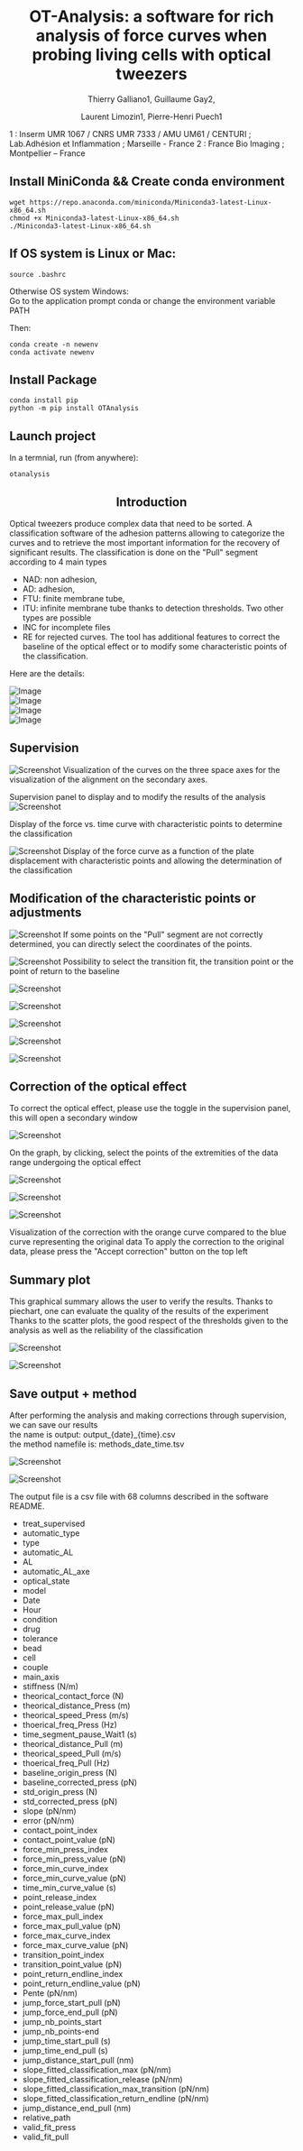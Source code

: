 # <center> OT-Analysis: a software for rich analysis of force curves when probing living cells with optical tweezers </center>

<center>Thierry Galliano1, Guillaume Gay2,

Laurent Limozin1, Pierre-Henri Puech1</center>

1 : Inserm UMR 1067 / CNRS UMR 7333 / AMU UM61 / CENTURI ; Lab.Adhésion et Inflammation ; Marseille - France
2 : France Bio Imaging ; Montpellier – France

## Install MiniConda && Create conda environment
```
wget https://repo.anaconda.com/miniconda/Miniconda3-latest-Linux-x86_64.sh
chmod +x Miniconda3-latest-Linux-x86_64.sh
./Miniconda3-latest-Linux-x86_64.sh
```

## If OS system is Linux or Mac:
```
source .bashrc
```
Otherwise OS system Windows:<br>
Go to the application prompt conda or change the environment variable PATH

Then:
```
conda create -n newenv
conda activate newenv
```
## Install Package
```
conda install pip 
python -m pip install OTAnalysis
```
## Launch project
In a termnial, run (from anywhere):
```
otanalysis
```
## <center>Introduction</center>

Optical tweezers produce complex data that need to be sorted.
A classification software of the adhesion patterns allowing to categorize the curves and to retrieve the most important information for the recovery of significant results. The classification is done on the "Pull" segment according to 4 main types 
- NAD: non adhesion, 
- AD: adhesion, 
- FTU: finite membrane tube, 
- ITU: infinite membrane tube
thanks to detection thresholds. Two other types are possible
- INC for incomplete files 
- RE for rejected curves. 
The tool has additional features to correct the baseline of the optical effect or to modify some characteristic points of the classification.

Here are the details:

![Image](./pictures/screen_select_folder.png)<br>
![Image](./pictures/screen_select_folder2.png)<br>
![Image](./pictures/screen_launch.png)<br>
![Image](./pictures/screen_options.png)<br>

## Supervision
![Screenshot](./pictures/6supervised.png)
Visualization of the curves on the three space axes for the visualization of the alignment on the secondary axes.

Supervision panel to display and to modify the results of the analysis
![Screenshot](./pictures/7courbe_time.png)

Display of the force vs. time curve with characteristic points to determine the classification

![Screenshot](./pictures/8courbe_distance.png)
Display of the force curve as a function of the plate displacement with characteristic points and allowing the determination of the classification

## Modification of the characteristic points or adjustments
![Screenshot](./pictures/9modif_characteristics_points.png)
If some points on the "Pull" segment are not correctly determined, you can directly select the coordinates of the points.

![Screenshot](./pictures/10pick_event.png)
Possibility to select the transition fit, the transition point or the point of return to the baseline

![Screenshot](./pictures/11avant_pick_event.png)


![Screenshot](./pictures/arrow.png)


![Screenshot](./pictures/12select_first_point.png)


![Screenshot](./pictures/arrow.png)


![Screenshot](./pictures/13fit_transition_modif.png)

## Correction of the optical effect

To correct the optical effect, please use the toggle in the supervision panel, this will open a secondary window

![Screenshot](./pictures/14correction1.png)

On the graph, by clicking, select the points of the extremities of the data range undergoing the optical effect

![Screenshot](./pictures/15correction2.png)



![Screenshot](./pictures/arrow.png)


![Screenshot](./pictures/16correction3.png)

<p>Visualization of the correction with the orange curve compared to the blue curve representing the original data
To apply the correction to the original data, please press the "Accept correction" button on the top left </p>

## Summary plot

This graphical summary allows the user to verify the results.
Thanks to piechart, one can evaluate the quality of the results of the experiment
Thanks to the scatter plots, the good respect of the thresholds given to the analysis as well as the reliability of the classification

![Screenshot](./pictures/17piechart.png)

![Screenshot](./pictures/18scatter_plot_corr.png)

## Save output + method

After performing the analysis and making corrections  through supervision, we can save our results <br>
the name is output: output_{date}_{time}.csv <br>
the method namefile is: methods_date_time.tsv <br>

![Screenshot](./pictures/19save.png)<br>

![Screenshot](./pictures/20modale_of_save.png)<br>

The output file is a csv file with 68 columns described in the software README.
* treat_supervised
* automatic_type
* type
* automatic_AL
* AL
* automatic_AL_axe
* optical_state
* model
* Date
* Hour
* condition
* drug
* tolerance
* bead
* cell
* couple
* main_axis
* stiffness (N/m)
* theorical_contact_force (N)
* theorical_distance_Press (m)
* theorical_speed_Press (m/s)
* thoerical_freq_Press (Hz)
* time_segment_pause_Wait1 (s)
* theorical_distance_Pull (m)
* theorical_speed_Pull (m/s)
* thoerical_freq_Pull (Hz)
* baseline_origin_press (N)
* baseline_corrected_press (pN)
* std_origin_press (N)
* std_corrected_press (pN)
* slope (pN/nm)
* error (pN/nm)
* contact_point_index
* contact_point_value (pN)
* force_min_press_index
* force_min_press_value (pN)
* force_min_curve_index
* force_min_curve_value (pN)
* time_min_curve_value (s)
* point_release_index
* point_release_value (pN)
* force_max_pull_index
* force_max_pull_value (pN)
* force_max_curve_index
* force_max_curve_value (pN)
* transition_point_index
* transition_point_value (pN)
* point_return_endline_index
* point_return_endline_value (pN)
* Pente (pN/nm)
* jump_force_start_pull (pN)
* jump_force_end_pull (pN)
* jump_nb_points_start
* jump_nb_points-end
* jump_time_start_pull (s)
* jump_time_end_pull (s)
* jump_distance_start_pull (nm)
* slope_fitted_classification_max (pN/nm)
* slope_fitted_classification_release (pN/nm)
* slope_fitted_classification_max_transition (pN/nm)
* slope_fitted_classification_return_endline (pN/nm)
* jump_distance_end_pull (nm)
* relative_path
* valid_fit_press
* valid_fit_pull




